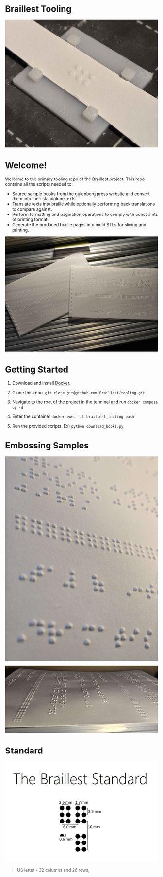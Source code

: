 # Braillest Tooling

![](docs/img/braillest-prototype-v2.jpg)

# Welcome!

Welcome to the primary tooling repo of the Braillest project. This repo contains all the scripts needed to:
- Source sample books from the gutenberg press website and convert them into their standalone texts.
- Translate texts into braille while optionally performing back translations to compare against.
- Perform formatting and pagination operations to comply with constraints of printing format.
- Generate the produced braille pages into mold STLs for slicing and printing.

![](docs/img/braillest-mold-prototype.jpg)

# Getting Started

1. Download and install [Docker](https://www.docker.com/).

2. Clone this repo. `git clone git@github.com:Braillest/tooling.git`

3. Navigate to the root of the project in the terminal and run `docker compose up -d`

4. Enter the container `docker exec -it braillest_tooling bash`

5. Run the provided scripts. Ex) `python download_books.py`

# Embossing Samples

![](docs/img/braillest-page-close-shot-2.jpg)

![](docs/img/braillest-page-close-shot.jpg)

# Standard

![](docs/img/braillest-standard.jpg)

> US letter - 32 columns and 26 rows, 

